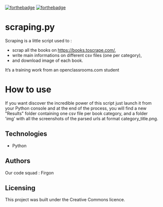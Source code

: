 [![forthebadge](https://forthebadge.com/images/badges/cc-0.svg)](https://forthebadge.com) [![forthebadge](https://forthebadge.com/images/badges/made-with-python.svg)](https://forthebadge.com)

# scraping.py

Scraping is a little script used to :
- scrap all the books on https://books.toscrape.com/,
- write main informations on different csv files (one per category), 
- and download image of each book.

It’s a training work from an openclassrooms.com student

# How to use
If you want discover the incredible power of this script just launch it from your Python console and at the end of the process, you will find a new "Results" folder containing one csv file per book category, and a folder 'img' with all the screenshots of the parsed urls at format category_title.png.

## Technologies
- Python

## Authors

Our code squad : Firgon

## Licensing

This project was built under the Creative Commons licence.
